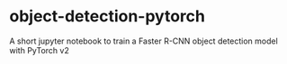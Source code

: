 # object-detection-pytorch
A short jupyter notebook to train a Faster R-CNN object detection model with PyTorch v2
